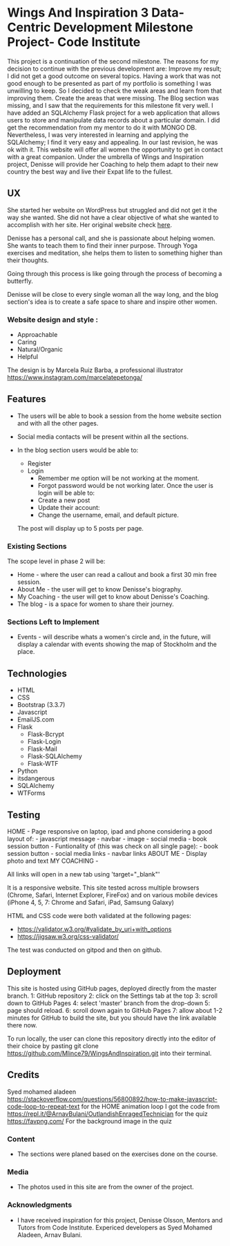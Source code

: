 # Wings And Inspiration 3 Data-Centric Development Milestone Project- Code Institute

This project is a continuation of the second milestone. The reasons for my decision to continue with the previous development are:
 Improve my result; I did not get a good outcome on several topics. Having a work that was not good enough to be presented as part of my portfolio is something I was unwilling to keep. So I decided to check the weak areas and learn from that improving them. 
Create the areas that were missing. The Blog section was missing, and I saw that the requirements for this milestone fit very well. 
I have added an SQLAlchemy Flask project for a web application that allows users to store and manipulate data records about a particular domain. 
I did get the recommendation from my mentor to do it with MONGO DB. Nevertheless, I was very interested in learning and applying the SQLAlchemy; I find it very easy and appealing. In our last revision, he was ok with it. 
This website will offer all women the opportunity to get in contact with a great companion. Under the umbrella of Wings and Inspiration project, Denisse will provide her Coaching to help them adapt to their new country the best way and live their Expat life to the fullest.

## UX
She started her website on WordPress but struggled and did not get it the way she wanted. She did not have a clear objective of what she wanted to accomplish with her site.
Her original website check [here](https://github.com/Mlince79/WingsAndInspiration/blob/master/uxStrategy/Original%20home.jpg).

Denisse has a personal call, and she is passionate about helping women. She wants to teach them to find their inner purpose. 
Through Yoga exercises and meditation, she helps them to listen to something higher than their thoughts. 

Going through this process is like going through the process of becoming a butterfly. 

Denisse will be close to every single woman all the way long, and the blog section's idea is to create a safe space to share and inspire other women. 

### Website design and style :
- Approachable
- Caring
- Natural/Organic
- Helpful

The design is by Marcela Ruiz Barba, a professional illustrator https://www.instagram.com/marcelatepetonga/

## Features
- The users will be able to book a session from the home website section and with all the other pages. 
- Social media contacts will be present within all the sections. 
- In the blog section users would be able to:
    * Register
    * Login
        - Remember me option will be not working at the moment. 
        - Forgot password would be not working later.
    Once the user is login will be able to:
        - Create a new post
        - Update their account:
        - Change the username, email, and default picture. 

    The post will display up to 5 posts per page. 

### Existing Sections

The scope level in phase 2 will be:
- Home - where the user can read a callout and book a first 30 min free session.
- About Me - the user will get to know Denisse's biography.
- My Coaching - the user will get to know about Denisse's Coaching.
- The blog - is a space for women to share their journey.


### Sections Left to Implement

- Events - will describe whats a women's circle and, in the future, will display a calendar with events showing the map of Stockholm and the place.


## Technologies
- HTML
- CSS
- Bootstrap (3.3.7)
- Javascript
- EmailJS.com
- Flask
    - Flask-Bcrypt
    - Flask-Login
    - Flask-Mail
    - Flask-SQLAlchemy
    - Flask-WTF
- Python
- itsdangerous
- SQLAlchemy
- WTForms


## Testing
HOME 
    - Page responsive on laptop, ipad and phone considering a good layout of:
        - javascript message
        - navbar
        - image
        - social media
        - book session button
    - Funtionality of (this was check on all single page):
        - book session button
        - social media links 
        - navbar links 
ABOUT ME 
    - Display photo and text
MY COACHING 
    - 


All links will open in a new tab using 'target="_blank"'

It is a responsive website.
This site tested across multiple browsers (Chrome, Safari, Internet Explorer, FireFox) and on various mobile devices (iPhone 4, 5, 7: Chrome and Safari, iPad, Samsung Galaxy)

HTML and CSS code were both validated at the following pages:
- https://validator.w3.org/#validate_by_uri+with_options
- https://jigsaw.w3.org/css-validator/

The test was conducted on gitpod and then on github. 

## Deployment

This site is hosted using GitHub pages, deployed directly from the master branch. 
1: GitHub repository
2: click on the Settings tab at the top
3: scroll down to GitHub Pages
4: select 'master' branch from the drop-down
5: page should reload.
6: scroll down again to GitHub Pages
7: allow about 1-2 minutes for GitHub to build the site, but you should have the link available there now.

To run locally, the user can clone this repository directly into the editor of their choice by pasting git clone https://github.com/Mlince79/WingsAndInspiration.git into their terminal.

## Credits
Syed mohamed aladeen https://stackoverflow.com/questions/56800892/how-to-make-javascript-code-loop-to-repeat-text for the HOME animation loop
I got the code from https://repl.it/@ArnavBulani/OutlandishEnragedTechnician for the quiz
https://favpng.com/ For the background image in the quiz


### Content
- The sections were planed based on the exercises done on the course.

### Media
- The photos used in this site are from the owner of the project.

### Acknowledgments

- I have received inspiration for this project, Denisse Olsson, Mentors and Tutors from Code Institute. Expericed developers as Syed Mohamed Aladeen, Arnav Bulani.
